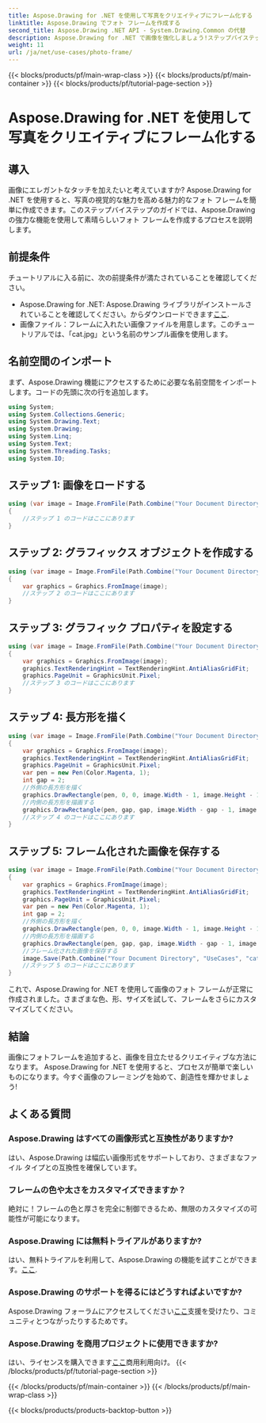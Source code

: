 ```yaml
---
title: Aspose.Drawing for .NET を使用して写真をクリエイティブにフレーム化する
linktitle: Aspose.Drawing でフォト フレームを作成する
second_title: Aspose.Drawing .NET API - System.Drawing.Common の代替
description: Aspose.Drawing for .NET で画像を強化しましょう!ステップバイステップのガイドに従って、素晴らしいフォトフレームを作成してください。今すぐ Aspose.Drawing for .NET を試してみましょう!
weight: 11
url: /ja/net/use-cases/photo-frame/
---
```


{{< blocks/products/pf/main-wrap-class >}}
{{< blocks/products/pf/main-container >}}
{{< blocks/products/pf/tutorial-page-section >}}

# Aspose.Drawing for .NET を使用して写真をクリエイティブにフレーム化する

## 導入
画像にエレガントなタッチを加えたいと考えていますか? Aspose.Drawing for .NET を使用すると、写真の視覚的な魅力を高める魅力的なフォト フレームを簡単に作成できます。このステップバイステップのガイドでは、Aspose.Drawing の強力な機能を使用して素晴らしいフォト フレームを作成するプロセスを説明します。
## 前提条件
チュートリアルに入る前に、次の前提条件が満たされていることを確認してください。
-  Aspose.Drawing for .NET: Aspose.Drawing ライブラリがインストールされていることを確認してください。からダウンロードできます[ここ](https://releases.aspose.com/drawing/net/).
- 画像ファイル：フレームに入れたい画像ファイルを用意します。このチュートリアルでは、「cat.jpg」という名前のサンプル画像を使用します。
## 名前空間のインポート
まず、Aspose.Drawing 機能にアクセスするために必要な名前空間をインポートします。コードの先頭に次の行を追加します。
```csharp
using System;
using System.Collections.Generic;
using System.Drawing.Text;
using System.Drawing;
using System.Linq;
using System.Text;
using System.Threading.Tasks;
using System.IO;
```
## ステップ 1: 画像をロードする
```csharp
using (var image = Image.FromFile(Path.Combine("Your Document Directory", "UseCases", "cat.jpg")))
{
    //ステップ 1 のコードはここにあります
}
```
## ステップ 2: グラフィックス オブジェクトを作成する
```csharp
using (var image = Image.FromFile(Path.Combine("Your Document Directory", "UseCases", "cat.jpg")))
{
    var graphics = Graphics.FromImage(image);
    //ステップ 2 のコードはここにあります
}
```
## ステップ 3: グラフィック プロパティを設定する
```csharp
using (var image = Image.FromFile(Path.Combine("Your Document Directory", "UseCases", "cat.jpg")))
{
    var graphics = Graphics.FromImage(image);
    graphics.TextRenderingHint = TextRenderingHint.AntiAliasGridFit;
    graphics.PageUnit = GraphicsUnit.Pixel;
    //ステップ 3 のコードはここにあります
}
```
## ステップ 4: 長方形を描く
```csharp
using (var image = Image.FromFile(Path.Combine("Your Document Directory", "UseCases", "cat.jpg")))
{
    var graphics = Graphics.FromImage(image);
    graphics.TextRenderingHint = TextRenderingHint.AntiAliasGridFit;
    graphics.PageUnit = GraphicsUnit.Pixel;
    var pen = new Pen(Color.Magenta, 1);
    int gap = 2;
    //外側の長方形を描く
    graphics.DrawRectangle(pen, 0, 0, image.Width - 1, image.Height - 1);
    //内側の長方形を描画する
    graphics.DrawRectangle(pen, gap, gap, image.Width - gap - 1, image.Height - gap - 1);
    //ステップ 4 のコードはここにあります
}
```
## ステップ 5: フレーム化された画像を保存する
```csharp
using (var image = Image.FromFile(Path.Combine("Your Document Directory", "UseCases", "cat.jpg")))
{
    var graphics = Graphics.FromImage(image);
    graphics.TextRenderingHint = TextRenderingHint.AntiAliasGridFit;
    graphics.PageUnit = GraphicsUnit.Pixel;
    var pen = new Pen(Color.Magenta, 1);
    int gap = 2;
    //外側の長方形を描く
    graphics.DrawRectangle(pen, 0, 0, image.Width - 1, image.Height - 1);
    //内側の長方形を描画する
    graphics.DrawRectangle(pen, gap, gap, image.Width - gap - 1, image.Height - gap - 1);
    //フレーム化された画像を保存する
    image.Save(Path.Combine("Your Document Directory", "UseCases", "cat_with_honor_out.jpg"));
    //ステップ 5 のコードはここにあります
}
```
これで、Aspose.Drawing for .NET を使用して画像のフォト フレームが正常に作成されました。さまざまな色、形、サイズを試して、フレームをさらにカスタマイズしてください。
## 結論
画像にフォトフレームを追加すると、画像を目立たせるクリエイティブな方法になります。 Aspose.Drawing for .NET を使用すると、プロセスが簡単で楽しいものになります。今すぐ画像のフレーミングを始めて、創造性を輝かせましょう!
## よくある質問
### Aspose.Drawing はすべての画像形式と互換性がありますか?
はい、Aspose.Drawing は幅広い画像形式をサポートしており、さまざまなファイル タイプとの互換性を確保しています。
### フレームの色や太さをカスタマイズできますか？
絶対に！フレームの色と厚さを完全に制御できるため、無限のカスタマイズの可能性が可能になります。
### Aspose.Drawing には無料トライアルがありますか?
はい、無料トライアルを利用して、Aspose.Drawing の機能を試すことができます。[ここ](https://releases.aspose.com/).
### Aspose.Drawing のサポートを得るにはどうすればよいですか?
 Aspose.Drawing フォーラムにアクセスしてください[ここ](https://forum.aspose.com/c/diagram/17)支援を受けたり、コミュニティとつながったりするためです。
### Aspose.Drawing を商用プロジェクトに使用できますか?
はい、ライセンスを購入できます[ここ](https://purchase.aspose.com/buy)商用利用向け。
{{< /blocks/products/pf/tutorial-page-section >}}

{{< /blocks/products/pf/main-container >}}
{{< /blocks/products/pf/main-wrap-class >}}

{{< blocks/products/products-backtop-button >}}
